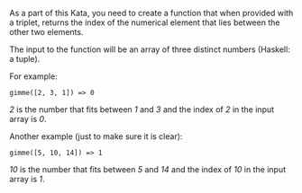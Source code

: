 As a part of this Kata, you need to create a function that when provided with a triplet, returns the index of the numerical element that lies between the other two elements.

The input to the function will be an array of three distinct numbers (Haskell: a tuple).

For example:

    gimme([2, 3, 1]) => 0

*2* is the number that fits between *1* and *3* and the index of *2* in the input array is *0*.

Another example (just to make sure it is clear):

    gimme([5, 10, 14]) => 1
    
*10* is the number that fits between *5* and *14* and the index of *10* in the input array is *1*.